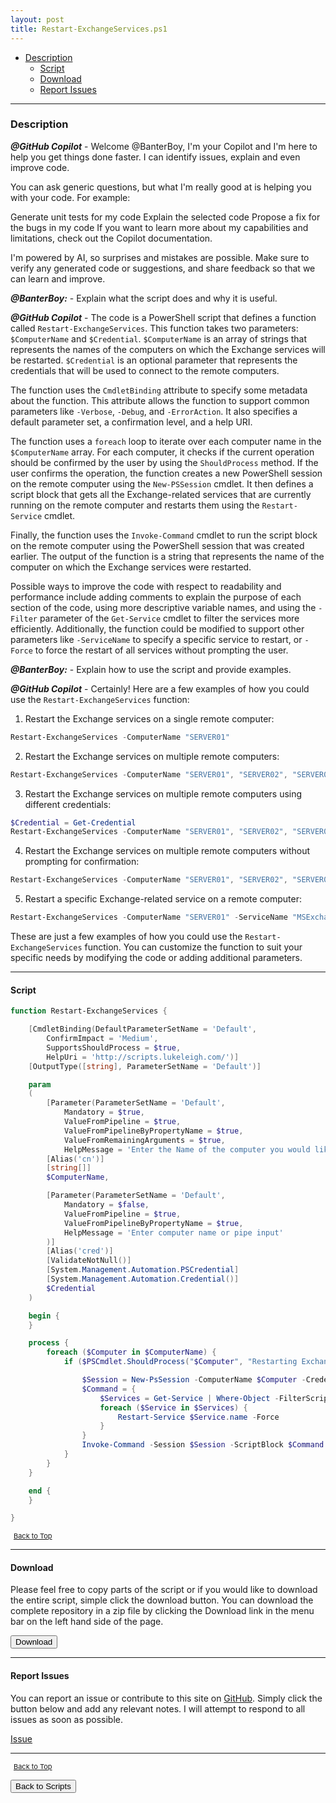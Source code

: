 ```yaml
---
layout: post
title: Restart-ExchangeServices.ps1
---
```


- [Description](#description)
  - [Script](#script)
  - [Download](#download)
  - [Report Issues](#report-issues)

---

### Description

**_@GitHub Copilot_** - Welcome @BanterBoy, I'm your Copilot and I'm here to help you get things done faster. I can identify issues, explain and even improve code.

You can ask generic questions, but what I'm really good at is helping you with your code. For example:

Generate unit tests for my code
Explain the selected code
Propose a fix for the bugs in my code
If you want to learn more about my capabilities and limitations, check out the Copilot documentation.

I'm powered by AI, so surprises and mistakes are possible. Make sure to verify any generated code or suggestions, and share feedback so that we can learn and improve.

**_@BanterBoy:_** - Explain what the script does and why it is useful.

**_@GitHub Copilot_** - The code is a PowerShell script that defines a function called `Restart-ExchangeServices`. This function takes two parameters: `$ComputerName` and `$Credential`. `$ComputerName` is an array of strings that represents the names of the computers on which the Exchange services will be restarted. `$Credential` is an optional parameter that represents the credentials that will be used to connect to the remote computers.

The function uses the `CmdletBinding` attribute to specify some metadata about the function. This attribute allows the function to support common parameters like `-Verbose`, `-Debug`, and `-ErrorAction`. It also specifies a default parameter set, a confirmation level, and a help URI.

The function uses a `foreach` loop to iterate over each computer name in the `$ComputerName` array. For each computer, it checks if the current operation should be confirmed by the user by using the `ShouldProcess` method. If the user confirms the operation, the function creates a new PowerShell session on the remote computer using the `New-PSSession` cmdlet. It then defines a script block that gets all the Exchange-related services that are currently running on the remote computer and restarts them using the `Restart-Service` cmdlet.

Finally, the function uses the `Invoke-Command` cmdlet to run the script block on the remote computer using the PowerShell session that was created earlier. The output of the function is a string that represents the name of the computer on which the Exchange services were restarted.

Possible ways to improve the code with respect to readability and performance include adding comments to explain the purpose of each section of the code, using more descriptive variable names, and using the `-Filter` parameter of the `Get-Service` cmdlet to filter the services more efficiently. Additionally, the function could be modified to support other parameters like `-ServiceName` to specify a specific service to restart, or `-Force` to force the restart of all services without prompting the user.

**_@BanterBoy:_** - Explain how to use the script and provide examples.

**_@GitHub Copilot_** - Certainly! Here are a few examples of how you could use the `Restart-ExchangeServices` function:

1. Restart the Exchange services on a single remote computer:

```powershell
Restart-ExchangeServices -ComputerName "SERVER01"
```

2. Restart the Exchange services on multiple remote computers:

```powershell
Restart-ExchangeServices -ComputerName "SERVER01", "SERVER02", "SERVER03"
```

3. Restart the Exchange services on multiple remote computers using different credentials:

```powershell
$Credential = Get-Credential
Restart-ExchangeServices -ComputerName "SERVER01", "SERVER02", "SERVER03" -Credential $Credential
```

4. Restart the Exchange services on multiple remote computers without prompting for confirmation:

```powershell
Restart-ExchangeServices -ComputerName "SERVER01", "SERVER02", "SERVER03" -Confirm:$false
```

5. Restart a specific Exchange-related service on a remote computer:

```powershell
Restart-ExchangeServices -ComputerName "SERVER01" -ServiceName "MSExchangeTransport"
```

These are just a few examples of how you could use the `Restart-ExchangeServices` function. You can customize the function to suit your specific needs by modifying the code or adding additional parameters.

---

#### Script

```powershell
function Restart-ExchangeServices {

    [CmdletBinding(DefaultParameterSetName = 'Default',
        ConfirmImpact = 'Medium',
        SupportsShouldProcess = $true,
        HelpUri = 'http://scripts.lukeleigh.com/')]
    [OutputType([string], ParameterSetName = 'Default')]

    param
    (
        [Parameter(ParameterSetName = 'Default',
            Mandatory = $true,
            ValueFromPipeline = $true,
            ValueFromPipelineByPropertyName = $true,
            ValueFromRemainingArguments = $true,
            HelpMessage = 'Enter the Name of the computer you would like to connect to.')]
        [Alias('cn')]
        [string[]]
        $ComputerName,

        [Parameter(ParameterSetName = 'Default',
            Mandatory = $false,
            ValueFromPipeline = $true,
            ValueFromPipelineByPropertyName = $true,
            HelpMessage = 'Enter computer name or pipe input'
        )]
        [Alias('cred')]
        [ValidateNotNull()]
        [System.Management.Automation.PSCredential]
        [System.Management.Automation.Credential()]
        $Credential
    )

    begin {
    }

    process {
        foreach ($Computer in $ComputerName) {
            if ($PSCmdlet.ShouldProcess("$Computer", "Restarting Exchange Services")) {

                $Session = New-PsSession -ComputerName $Computer -Credential $Credential
                $Command = {
                    $Services = Get-Service | Where-Object -FilterScript { $_.Name -like "MSExchange*" -and $_.Status -eq "Running" }
                    foreach ($Service in $Services) {
                        Restart-Service $Service.name -Force
                    }
                }
                Invoke-Command -Session $Session -ScriptBlock $Command
            }
        }
    }

    end {
    }

}

```

<span style="font-size:11px;"><a href="#"><i class="fas fa-caret-up" aria-hidden="true" style="color: white; margin-right:5px;"></i>Back to Top</a></span>

---

#### Download

Please feel free to copy parts of the script or if you would like to download the entire script, simple click the download button. You can download the complete repository in a zip file by clicking the Download link in the menu bar on the left hand side of the page.

<button class="btn" type="submit" onclick="window.open('/PowerShell/NewFunctions/Restart-ExchangeServices.ps1')">
    <i class="fa fa-cloud-download-alt">
    </i>
        Download
</button>

---

#### Report Issues

You can report an issue or contribute to this site on <a href="https://github.com/BanterBoy/scripts-blog/issues">GitHub</a>. Simply click the button below and add any relevant notes. I will attempt to respond to all issues as soon as possible.

<!-- Place this tag where you want the button to render. -->

<a class="github-button" href="https://github.com/BanterBoy/scripts-blog/issues/new?title=Restart-ExchangeServices.ps1&body=There is a problem with this function. Please find details below." data-show-count="true" aria-label="Issue BanterBoy/scripts-blog on GitHub">Issue</a>

---

<span style="font-size:11px;"><a href="#"><i class="fas fa-caret-up" aria-hidden="true" style="color: white; margin-right:5px;"></i>Back to Top</a></span>

<a href="/menu/_pages/scripts.html">
    <button class="btn">
        <i class='fas fa-reply'>
        </i>
            Back to Scripts
    </button>
</a>

[1]: http://ecotrust-canada.github.io/markdown-toc
[2]: https://github.com/googlearchive/code-prettify
